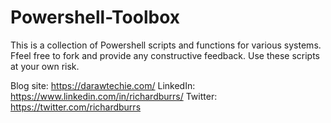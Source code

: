 # Powershell-Toolbox
This is a collection of Powershell scripts and functions for various systems.  Ffeel free to fork and provide any constructive feedback.  Use these scripts at your own risk. 

Blog site: https://darawtechie.com/
LinkedIn: https://www.linkedin.com/in/richardburrs/
Twitter: https://twitter.com/richardburrs


